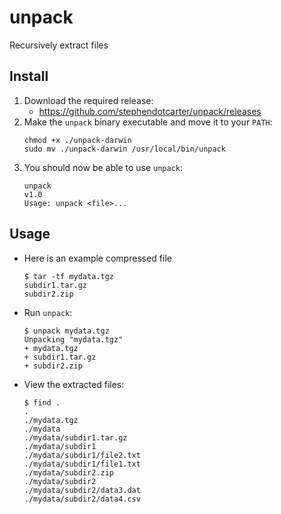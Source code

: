 # unpack

Recursively extract files

## Install

1. Download the required release:
   - https://github.com/stephendotcarter/unpack/releases
1. Make the `unpack` binary executable and move it to your `PATH`:
   ```
   chmod +x ./unpack-darwin
   sudo mv ./unpack-darwin /usr/local/bin/unpack
   ```
1. You should now be able to use `unpack`:
   ```
   unpack
   v1.0
   Usage: unpack <file>...
   ```

## Usage

- Here is an example compressed file
  ```
  $ tar -tf mydata.tgz
  subdir1.tar.gz
  subdir2.zip
  ```
- Run `unpack`:
  ```
  $ unpack mydata.tgz
  Unpacking "mydata.tgz"
  + mydata.tgz
  + subdir1.tar.gz
  + subdir2.zip
  ```
- View the extracted files:
  ```
  $ find .
  .
  ./mydata.tgz
  ./mydata
  ./mydata/subdir1.tar.gz
  ./mydata/subdir1
  ./mydata/subdir1/file2.txt
  ./mydata/subdir1/file1.txt
  ./mydata/subdir2.zip
  ./mydata/subdir2
  ./mydata/subdir2/data3.dat
  ./mydata/subdir2/data4.csv
  ```
